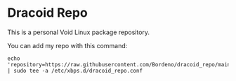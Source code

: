 # Dracoid Repo
This is a personal Void Linux package repository.

You can add my repo with this command:
```
echo 'repository=https://raw.githubusercontent.com/Bordeno/dracoid_repo/main' | sudo tee -a /etc/xbps.d/dracoid_repo.conf
```
